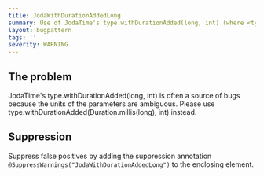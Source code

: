 ```yaml
---
title: JodaWithDurationAddedLong
summary: Use of JodaTime's type.withDurationAdded(long, int) (where <type> = {Duration,Instant,DateTime}). Please use type.withDurationAdded(Duration.millis(long), int) instead.
layout: bugpattern
tags: ''
severity: WARNING
---
```


<!--
*** AUTO-GENERATED, DO NOT MODIFY ***
To make changes, edit the @BugPattern annotation or the explanation in docs/bugpattern.
-->

## The problem
JodaTime's type.withDurationAdded(long, int) is often a source of bugs because the units of the parameters are ambiguous. Please use type.withDurationAdded(Duration.millis(long), int) instead.

## Suppression
Suppress false positives by adding the suppression annotation `@SuppressWarnings("JodaWithDurationAddedLong")` to the enclosing element.
